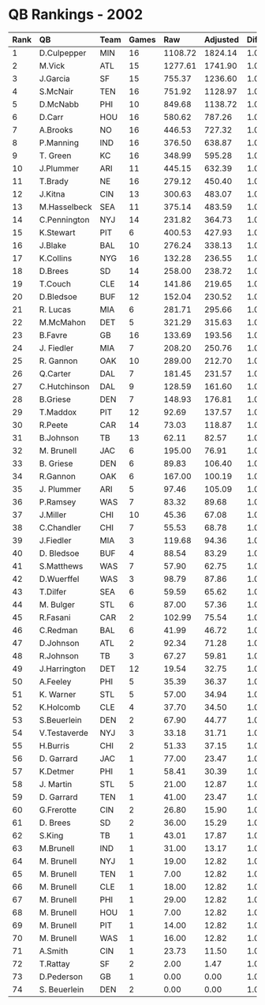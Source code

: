 # QB Rankings - 2002

| Rank | QB           | Team | Games | Raw     | Adjusted | Difficulty | Avg/Game | Normalized |
| :----| :------------| :----| :-----| :-------| :--------| :----------| :--------| :----------|
| 1    | D.Culpepper  | MIN  | 16    | 1108.72 | 1824.14  | 1.000      | 114.01   | 126.19     |
| 2    | M.Vick       | ATL  | 15    | 1277.61 | 1741.90  | 1.000      | 116.13   | 120.20     |
| 3    | J.Garcia     | SF   | 15    | 755.37  | 1236.60  | 1.000      | 82.44    | 96.87      |
| 4    | S.McNair     | TEN  | 16    | 751.92  | 1128.97  | 1.000      | 70.56    | 93.26      |
| 5    | D.McNabb     | PHI  | 10    | 849.68  | 1138.72  | 1.000      | 113.87   | 84.48      |
| 6    | D.Carr       | HOU  | 16    | 580.62  | 787.26   | 1.000      | 49.20    | 77.08      |
| 7    | A.Brooks     | NO   | 16    | 446.53  | 727.32   | 1.000      | 45.46    | 74.24      |
| 8    | P.Manning    | IND  | 16    | 376.50  | 638.87   | 1.000      | 39.93    | 70.05      |
| 9    | T. Green     | KC   | 16    | 348.99  | 595.28   | 1.000      | 37.21    | 67.98      |
| 10   | J.Plummer    | ARI  | 11    | 445.15  | 632.39   | 1.000      | 57.49    | 65.57      |
| 11   | T.Brady      | NE   | 16    | 279.12  | 450.40   | 1.000      | 28.15    | 61.12      |
| 12   | J.Kitna      | CIN  | 13    | 300.63  | 483.07   | 1.000      | 37.16    | 60.84      |
| 13   | M.Hasselbeck | SEA  | 11    | 375.14  | 483.59   | 1.000      | 43.96    | 59.50      |
| 14   | C.Pennington | NYJ  | 14    | 231.82  | 364.73   | 1.000      | 26.05    | 56.16      |
| 15   | K.Stewart    | PIT  | 6     | 400.53  | 427.93   | 1.000      | 71.32    | 53.48      |
| 16   | J.Blake      | BAL  | 10    | 276.24  | 338.13   | 1.000      | 33.81    | 53.06      |
| 17   | K.Collins    | NYG  | 16    | 132.28  | 236.55   | 1.000      | 14.78    | 50.99      |
| 18   | D.Brees      | SD   | 14    | 258.00  | 238.72   | 1.000      | 17.05    | 50.50      |
| 19   | T.Couch      | CLE  | 14    | 141.86  | 219.65   | 1.000      | 15.69    | 49.65      |
| 20   | D.Bledsoe    | BUF  | 12    | 152.04  | 230.52   | 1.000      | 19.21    | 49.52      |
| 21   | R. Lucas     | MIA  | 6     | 281.71  | 295.66   | 1.000      | 49.28    | 49.24      |
| 22   | M.McMahon    | DET  | 5     | 321.29  | 315.63   | 1.000      | 63.13    | 49.17      |
| 23   | B.Favre      | GB   | 16    | 133.69  | 193.56   | 1.000      | 12.10    | 48.95      |
| 24   | J. Fiedler   | MIA  | 7     | 208.20  | 250.76   | 1.000      | 35.82    | 48.32      |
| 25   | R. Gannon    | OAK  | 10    | 289.00  | 212.70   | 1.000      | 21.27    | 48.13      |
| 26   | Q.Carter     | DAL  | 7     | 181.45  | 231.57   | 1.000      | 33.08    | 47.67      |
| 27   | C.Hutchinson | DAL  | 9     | 128.59  | 161.60   | 1.000      | 17.96    | 45.87      |
| 28   | B.Griese     | DEN  | 7     | 148.93  | 176.81   | 1.000      | 25.26    | 45.80      |
| 29   | T.Maddox     | PIT  | 12    | 92.69   | 137.57   | 1.000      | 11.46    | 45.59      |
| 30   | R.Peete      | CAR  | 14    | 73.03   | 118.87   | 1.000      | 8.49     | 45.12      |
| 31   | B.Johnson    | TB   | 13    | 62.11   | 82.57    | 1.000      | 6.35     | 43.38      |
| 32   | M. Brunell   | JAC  | 6     | 195.00  | 76.91    | 1.000      | 12.82    | 43.21      |
| 33   | B. Griese    | DEN  | 6     | 89.83   | 106.40   | 1.000      | 17.73    | 43.19      |
| 34   | R.Gannon     | OAK  | 6     | 167.00  | 100.19   | 1.000      | 16.70    | 42.99      |
| 35   | J. Plummer   | ARI  | 5     | 97.46   | 105.09   | 1.000      | 21.02    | 42.91      |
| 36   | P.Ramsey     | WAS  | 7     | 83.32   | 89.68    | 1.000      | 12.81    | 42.84      |
| 37   | J.Miller     | CHI  | 10    | 45.36   | 67.08    | 1.000      | 6.71     | 42.42      |
| 38   | C.Chandler   | CHI  | 7     | 55.53   | 68.78    | 1.000      | 9.83     | 42.12      |
| 39   | J.Fiedler    | MIA  | 3     | 119.68  | 94.36    | 1.000      | 31.45    | 42.07      |
| 40   | D. Bledsoe   | BUF  | 4     | 88.54   | 83.29    | 1.000      | 20.82    | 42.05      |
| 41   | S.Matthews   | WAS  | 7     | 57.90   | 62.75    | 1.000      | 8.96     | 41.92      |
| 42   | D.Wuerffel   | WAS  | 3     | 98.79   | 87.86    | 1.000      | 29.29    | 41.91      |
| 43   | T.Dilfer     | SEA  | 6     | 59.59   | 65.62    | 1.000      | 10.94    | 41.88      |
| 44   | M. Bulger    | STL  | 6     | 87.00   | 57.36    | 1.000      | 9.56     | 41.62      |
| 45   | R.Fasani     | CAR  | 2     | 102.99  | 75.54    | 1.000      | 37.77    | 41.34      |
| 46   | C.Redman     | BAL  | 6     | 41.99   | 46.72    | 1.000      | 7.79     | 41.28      |
| 47   | D.Johnson    | ATL  | 2     | 92.34   | 71.28    | 1.000      | 35.64    | 41.25      |
| 48   | R.Johnson    | TB   | 3     | 67.27   | 59.81    | 1.000      | 19.94    | 41.23      |
| 49   | J.Harrington | DET  | 12    | 19.54   | 32.75    | 1.000      | 2.73     | 41.17      |
| 50   | A.Feeley     | PHI  | 5     | 35.39   | 36.37    | 1.000      | 7.27     | 40.87      |
| 51   | K. Warner    | STL  | 5     | 57.00   | 34.94    | 1.000      | 6.99     | 40.82      |
| 52   | K.Holcomb    | CLE  | 4     | 37.70   | 34.50    | 1.000      | 8.63     | 40.72      |
| 53   | S.Beuerlein  | DEN  | 2     | 67.90   | 44.77    | 1.000      | 22.38    | 40.71      |
| 54   | V.Testaverde | NYJ  | 3     | 33.18   | 31.71    | 1.000      | 10.57    | 40.55      |
| 55   | H.Burris     | CHI  | 2     | 51.33   | 37.15    | 1.000      | 18.57    | 40.55      |
| 56   | D. Garrard   | JAC  | 1     | 77.00   | 23.47    | 1.000      | 23.47    | 40.29      |
| 57   | K.Detmer     | PHI  | 1     | 58.41   | 30.39    | 1.000      | 30.39    | 40.26      |
| 58   | J. Martin    | STL  | 5     | 21.00   | 12.87    | 1.000      | 2.57     | 40.17      |
| 59   | D. Garrard   | TEN  | 1     | 41.00   | 23.47    | 1.000      | 23.47    | 40.15      |
| 60   | G.Frerotte   | CIN  | 2     | 26.80   | 15.90    | 1.000      | 7.95     | 40.11      |
| 61   | D. Brees     | SD   | 2     | 36.00   | 15.29    | 1.000      | 7.65     | 40.10      |
| 62   | S.King       | TB   | 1     | 43.01   | 17.87    | 1.000      | 17.87    | 40.06      |
| 63   | M.Brunell    | IND  | 1     | 31.00   | 13.17    | 1.000      | 13.17    | 39.99      |
| 64   | M. Brunell   | NYJ  | 1     | 19.00   | 12.82    | 1.000      | 12.82    | 39.98      |
| 65   | M. Brunell   | TEN  | 1     | 7.00    | 12.82    | 1.000      | 12.82    | 39.98      |
| 66   | M. Brunell   | CLE  | 1     | 18.00   | 12.82    | 1.000      | 12.82    | 39.98      |
| 67   | M. Brunell   | PHI  | 1     | 29.00   | 12.82    | 1.000      | 12.82    | 39.98      |
| 68   | M. Brunell   | HOU  | 1     | 7.00    | 12.82    | 1.000      | 12.82    | 39.98      |
| 69   | M. Brunell   | PIT  | 1     | 14.00   | 12.82    | 1.000      | 12.82    | 39.98      |
| 70   | M. Brunell   | WAS  | 1     | 16.00   | 12.82    | 1.000      | 12.82    | 39.98      |
| 71   | A.Smith      | CIN  | 1     | 23.73   | 11.50    | 1.000      | 11.50    | 39.96      |
| 72   | T.Rattay     | SF   | 2     | 2.00    | 1.47     | 1.000      | 0.74     | 39.81      |
| 73   | D.Pederson   | GB   | 1     | 0.00    | 0.00     | 1.000      | 0.00     | 39.78      |
| 74   | S. Beuerlein | DEN  | 2     | 0.00    | 0.00     | 1.000      | 0.00     | 39.78      |


